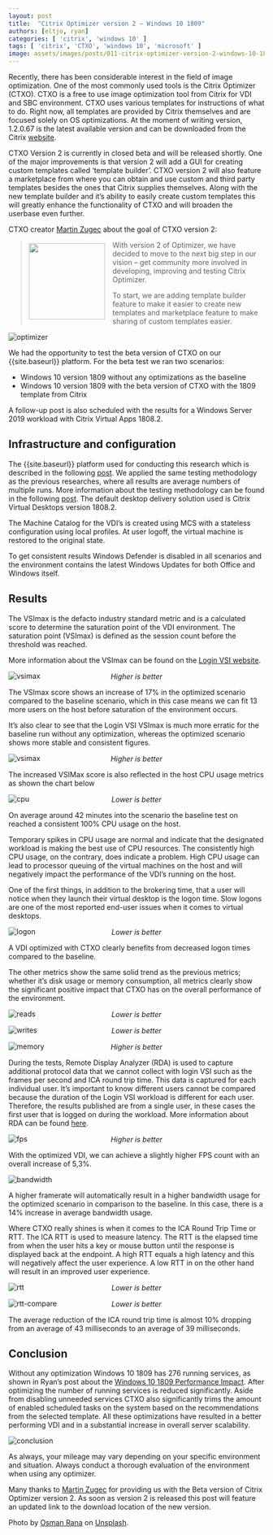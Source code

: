 ```yaml
---
layout: post
title:  "Citrix Optimizer version 2 – Windows 10 1809"
authors: [eltjo, ryan]
categories: [ 'citrix', 'windows 10' ]
tags: [ 'citrix', 'CTXO', 'windows 10', 'microsoft' ]
image: assets/images/posts/011-citrix-optimizer-version-2-windows-10-1809/011-ctxo-win10-feature-image.png
---
```

Recently, there has been considerable interest in the field of image optimization. One of the most commonly used tools is the Citrix Optimizer (CTXO). CTXO is a free to use image optimization tool from Citrix for VDI and SBC environment. CTXO uses various templates for instructions of what to do. Right now, all templates are provided by Citrix themselves and are focused solely on OS optimizations. At the moment of writing version, 1.2.0.67 is the latest available version and can be downloaded from the Citrix [website](https://support.citrix.com/article/CTX224676).


CTXO Version 2 is currently in closed beta and will be released shortly. One of the major improvements is that version 2 will add a GUI for creating custom templates called ‘template builder’. CTXO version 2 will also feature a marketplace from where you can obtain and use custom and third party templates besides the ones that Citrix supplies themselves. Along with the new template builder and it’s ability to easily create custom templates this will greatly enhance the functionality of CTXO and will broaden the userbase even further.

CTXO creator [Martin Zugec](https://twitter.com/martinzugec) about the goal of CTXO version 2:

> <img style="width: 150px; float: left; margin-right: 15px; margin-top: 5px" src="{{site.baseurl}}/assets/images/posts/011-citrix-optimizer-version-2-windows-10-1809/011-ctxo-win10-martin-zugec.png"/> With version 2 of Optimizer, we have decided to move to the next big step in our vision – get community more involved in developing, improving and testing Citrix Optimizer. 
>
> To start, we are adding template builder feature to make it easier to create new templates and marketplace feature to make sharing of custom templates easier.

![optimizer]({{site.baseurl}}/assets/images/posts/011-citrix-optimizer-version-2-windows-10-1809/011-ctxo-win10-optimizer.png)

We had the opportunity to test the beta version of CTXO on our {{site.baseurl}} platform. For the beta test we ran two scenarios:

  * Windows 10 version 1809 without any optimizations as the baseline
  * Windows 10 version 1809 with the beta version of CTXO with the 1809 template from Citrix

A follow-up post is also scheduled with the results for a Windows Server 2019 workload with Citrix Virtual Apps 1808.2.

## Infrastructure and configuration
The {{site.baseurl}} platform used for conducting this research which is described in the following [post]({{site.baseurl}}/architecture-and-hardware-setup-overview-2018). We applied the same testing methodology as the previous researches, where all results are average numbers of multiple runs. More information about the testing methodology can be found in the following [post]({{site.baseurl}}/insight-in-the-testing-methodology). The default desktop delivery solution used is Citrix Virtual Desktops version 1808.2.

The Machine Catalog for the VDI’s is created using MCS with a stateless configuration using local profiles. At user logoff, the virtual machine is restored to the original state.

To get consistent results Windows Defender is disabled in all scenarios and the environment contains the latest Windows Updates for both Office and Windows itself.

## Results
The VSImax is the defacto industry standard metric and is a calculated score to determine the saturation point of the VDI environment. The saturation point (VSImax) is defined as the session count before the threshold was reached.

More information about the VSImax can be found on the [Login VSI website](https://www.loginvsi.com/blog-alias/login-vsi/481-calculating-maximum-virtual-desktop-capacity-vsimax-explained).

![vsimax]({{site.baseurl}}/assets/images/posts/011-citrix-optimizer-version-2-windows-10-1809/011-ctxo-win10-vsimax.png)
<p align="center" style="margin-top: -30px;" >
  <i>Higher is better</i>
</p>

The VSImax score shows an increase of 17% in the optimized scenario compared to the baseline scenario, which in this case means we can fit 13 more users on the host before saturation of the environment occurs.

It’s also clear to see that the Login VSI VSImax is much more erratic for the baseline run without any optimization, whereas the optimized scenario shows more stable and consistent figures.

![vsimax]({{site.baseurl}}/assets/images/posts/011-citrix-optimizer-version-2-windows-10-1809/011-ctxo-win10-vsimax-line.png)
<p align="center" style="margin-top: -30px;" >
  <i>Higher is better</i>
</p>

The increased VSIMax score is also reflected in the host CPU usage metrics as shown the chart below

![cpu]({{site.baseurl}}/assets/images/posts/011-citrix-optimizer-version-2-windows-10-1809/011-ctxo-win10-host-cpu-util.png)
<p align="center" style="margin-top: -30px;" >
  <i>Lower is better</i>
</p>

On average around 42 minutes into the scenario the baseline test on reached a consistent 100% CPU usage on the host.

Temporary spikes in CPU usage are normal and indicate that the designated workload is making the best use of CPU resources. The consistently high CPU usage, on the contrary, does indicate a problem. High CPU usage can lead to processor queuing of the virtual machines on the host and will negatively impact the performance of the VDI’s running on the host.

One of the first things, in addition to the brokering time, that a user will notice when they launch their virtual desktop is the logon time. Slow logons are one of the most reported end-user issues when it comes to virtual desktops.

![logon]({{site.baseurl}}/assets/images/posts/011-citrix-optimizer-version-2-windows-10-1809/011-ctxo-win10-logon.png)
<p align="center" style="margin-top: -30px;" >
  <i>Lower is better</i>
</p>

A VDI optimized with CTXO clearly benefits from decreased logon times compared to the baseline.

The other metrics show the same solid trend as the previous metrics; whether it’s disk usage or memory consumption, all metrics clearly show the significant positive impact that CTXO has on the overall performance of the environment.

![reads]({{site.baseurl}}/assets/images/posts/011-citrix-optimizer-version-2-windows-10-1809/011-ctxo-win10-host-reads.png)
<p align="center" style="margin-top: -30px;" >
  <i>Lower is better</i>
</p>

![writes]({{site.baseurl}}/assets/images/posts/011-citrix-optimizer-version-2-windows-10-1809/011-ctxo-win10-host-writes.png)
<p align="center" style="margin-top: -30px;" >
  <i>Lower is better</i>
</p>

![memory]({{site.baseurl}}/assets/images/posts/011-citrix-optimizer-version-2-windows-10-1809/011-ctxo-win10-host-mem.png)
<p align="center" style="margin-top: -30px;" >
  <i>Higher is better</i>
</p>

During the tests, Remote Display Analyzer (RDA) is used to capture additional protocol data that we cannot collect with login VSI such as the frames per second and ICA round trip time. This data is captured for each individual user. It’s important to know different users cannot be compared because the duration of the Login VSI workload is different for each user. Therefore, the results published are from a single user, in these cases the first user that is logged on during the workload. More information about RDA can be found [here](https://www.rdanalyzer.com).

![fps]({{site.baseurl}}/assets/images/posts/011-citrix-optimizer-version-2-windows-10-1809/011-ctxo-win10-rda-fps.png)
<p align="center" style="margin-top: -30px;" >
  <i>Higher is better</i>
</p>

With the optimized VDI, we can achieve a slightly higher FPS count with an overall increase of 5,3%.

![bandwidth]({{site.baseurl}}/assets/images/posts/011-citrix-optimizer-version-2-windows-10-1809/011-ctxo-win10-rda-bandwidth.png)

A higher framerate will automatically result in a higher bandwidth usage for the optimized scenario in comparison to the baseline. In this case, there is a 14% increase in average bandwidth usage.

Where CTXO really shines is when it comes to the ICA Round Trip Time or RTT. The ICA RTT is used to measure latency. The RTT is the elapsed time from when the user hits a key or mouse button until the response is displayed back at the endpoint. A high RTT equals a high latency and this will negatively affect the user experience. A low RTT in on the other hand will result in an improved user experience.

![rtt]({{site.baseurl}}/assets/images/posts/011-citrix-optimizer-version-2-windows-10-1809/011-ctxo-win10-rda-rtt.png)
<p align="center" style="margin-top: -30px;" >
  <i>Lower is better</i>
</p>

![rtt-compare]({{site.baseurl}}/assets/images/posts/011-citrix-optimizer-version-2-windows-10-1809/011-ctxo-win10-rda-rtt-bar.png)
<p align="center" style="margin-top: -30px;" >
  <i>Lower is better</i>
</p>

The average reduction of the ICA round trip time is almost 10% dropping from an average of 43 milliseconds to an average of 39 milliseconds.

## Conclusion
Without any optimization Windows 10 1809 has 276 running services, as shown in Ryan’s post about the [Windows 10 1809 Performance Impact]({{site.baseurl}}/windows-10-1809-performance-impact). After optimizing the number of running services is reduced significantly. Aside from disabling unneeded services CTXO also significantly trims the amount of enabled scheduled tasks on the system based on the recommendations from the selected template. All these optimizations have resulted in a better performing VDI and in a substantial increase in overall server scalability.

![conclusion]({{site.baseurl}}/assets/images/posts/011-citrix-optimizer-version-2-windows-10-1809/011-ctxo-win10-conclusion.png)

As always, your mileage may vary depending on your specific environment and situation. Always conduct a thorough evaluation of the environment when using any optimizer.

Many thanks to [Martin Zugec](https://twitter.com/martinzugec) for providing us with the Beta version of Citrix Optimizer version 2. As soon as version 2 is released this post will feature an updated link to the download location of the new version.

Photo by [Osman Rana](https://unsplash.com/photos/G7VN8NadjO0?utm_source=unsplash&utm_medium=referral&utm_content=creditCopyText) on [Unsplash](https://unsplash.com/search/photos/speed?utm_source=unsplash&utm_medium=referral&utm_content=creditCopyText).
